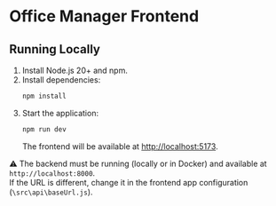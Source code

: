 # Office Manager Frontend

## Running Locally

1. Install Node.js 20+ and npm.  
2. Install dependencies:
   ```bash
   npm install
   ```
3. Start the application:
   ```bash
   npm run dev
   ```
   The frontend will be available at [http://localhost:5173](http://localhost:5173).

⚠️ The backend must be running (locally or in Docker) and available at `http://localhost:8000`.  
If the URL is different, change it in the frontend app configuration (`\src\api\baseUrl.js`).
